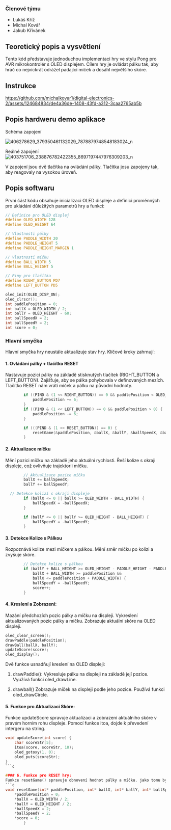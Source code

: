 ### Členové týmu

* Lukáš Kříž 
* Michal Kovář
* Jakub Křivánek

## Teoretický popis a vysvětlení

Tento kód představuje jednoduchou implementaci hry ve stylu Pong pro AVR mikrokontrolér s OLED displejem. Cílem hry je ovládat pálku tak, aby hráč co nejvíckrát odrážel padající míček a dosáhl největšího skóre.

## Instrukce
https://github.com/michalkovar1/digital-electronics-2/assets/124684834/de4a36de-1408-43fd-a312-3caa2765ab5b

## Popis hardweru demo aplikace
Schéma zapojení

![406278629_379350461132029_7878879748548183024_n](https://github.com/michalkovar1/digital-electronics-2/assets/124684834/bca8e501-57d1-4cd7-81e8-d39ac0fdf56e)


Reálné zapojení
![403751706_238876782422355_8697197447976309203_n](https://github.com/michalkovar1/digital-electronics-2/assets/124684834/9ac14f76-219f-4626-9c58-d8497a857fa3)

V zapojení jsou dvě tlačítka na ovládání pálky. Tlačítka josu zapojeny tak, aby reagovaly na vysokou úroveň. 
## Popis softwaru

První část kódu obsahuje inicializaci OLED displeje a definici proměnných pro ukládání důležitých parametrů hry a funkcí:

```c
// Definice pro OLED displej
#define OLED_WIDTH 128
#define OLED_HEIGHT 64

// Vlastnosti pálky
#define PADDLE_WIDTH 20
#define PADDLE_HEIGHT 5
#define PADDLE_HEIGHT_MARGIN 1

// Vlastnosti míčku
#define BALL_WIDTH 5
#define BALL_HEIGHT 5

// Piny pro tlačítka
#define RIGHT_BUTTON PD7
#define LEFT_BUTTON PD5

oled_init(OLED_DISP_ON);
oled_clrscr();
int paddlePosition = 0;
int ballX = OLED_WIDTH / 2;
int ballY = OLED_HEIGHT - 60;
int ballSpeedX = 2;
int ballSpeedY = 2;
int score = 0;
```

### Hlavní smyčka
Hlavní smyčka hry neustále aktualizuje stav hry. Klíčové kroky zahrnují:

#### 1. Ovládání pálky + tlačítko RESET 
Nastavuje pozici pálky na základě stisknutých tlačítek (RIGHT_BUTTON a LEFT_BUTTON).
Zajišťuje, aby se pálka pohybovala v definovaných mezích.
Tlačítko RESET nám vrátí míček a pálku na původní hodnoty.

```c
        if ((PIND & (1 << RIGHT_BUTTON)) == 0 && paddlePosition < OLED_WIDTH - PADDLE_WIDTH) {
            paddlePosition += 6;
        }
        if ((PIND & (1 << LEFT_BUTTON)) == 0 && paddlePosition > 0) {
            paddlePosition -= 6;
        }

        if (((PIND & (1 << RESET_BUTTON)) == 0) {
            resetGame(&paddlePosition, &ballX, &ballY, &ballSpeedX, &ballSpeedY, &score);
        }
```

#### 2. Aktualizace míčku 
Mění pozici míčku na základě jeho aktuální rychlosti.
Řeší kolize s okraji displeje, což ovlivňuje trajektorii míčku.
```c
        // Aktualizace pozice míčku
        ballX += ballSpeedX;
        ballY += ballSpeedY;

  // Detekce kolizí s okraji displeje
        if (ballX <= 0 || ballX >= OLED_WIDTH - BALL_WIDTH) {
            ballSpeedX = -ballSpeedX;
        }

        if (ballY <= 0 || ballY >= OLED_HEIGHT - BALL_HEIGHT) {
            ballSpeedY = -ballSpeedY;
        }
```

#### 3. Detekce Kolize s Pálkou 
Rozpoznává kolize mezi míčkem a pálkou.
Mění směr míčku po kolizi a zvyšuje skóre.

```c
        // Detekce kolize s pálkou
        if (ballY + BALL_HEIGHT >= OLED_HEIGHT - PADDLE_HEIGHT - PADDLE_HEIGHT_MARGIN &&
            ballX + BALL_WIDTH >= paddlePosition &&
            ballX <= paddlePosition + PADDLE_WIDTH) {
            ballSpeedY = -ballSpeedY;
            score++;
        }

```

#### 4. Kreslení a Zobrazení: 
Mazání předchozích pozic pálky a míčku na displeji.
Vykreslení aktualizovaných pozic pálky a míčku.
Zobrazuje aktuální skóre na OLED displeji.

```c
oled_clear_screen();
drawPaddle(paddlePosition);
drawBall(ballX, ballY);
updateScore(score);
oled_display();
```

Dvě funkce usnadňují kreslení na OLED displeji:
1. drawPaddle():
Vykresluje pálku na displeji na základě její pozice.
Využívá funkci oled_drawLine.

2. drawball()
Zobrazuje míček na displeji podle jeho pozice.
Používá funkci oled_drawCircle.

#### 5. Funkce pro Aktualizaci Skóre:
Funkce updateScore spravuje aktualizaci a zobrazení aktuálního skóre v pravém horním rohu displeje. Pomocí funkce itoa, dojde k převedení intergeru na string.

```c
void updateScore(int score) {
    char scoreStr[5];  
    itoa(score, scoreStr, 10);
    oled_gotoxy(1, 0);
    oled_puts(scoreStr);
}
```c

#### 6. Funkce pro RESET hry:
Funkce resetGame() spravuje obnovení hodnot pálky a míčku, jako tomu bylo na začátku. Je nutné zde použít ukazatele. 
```c
void resetGame(int* paddlePosition, int* ballX, int* ballY, int* ballSpeedX, int* ballSpeedY, int* score) {    
    *paddlePosition = 0;
    *ballX = OLED_WIDTH / 2;  
    *ballY = OLED_HEIGHT / 2;  
    *ballSpeedX = 2;  
    *ballSpeedY = 2;  
    *score = 0;
        }
```
